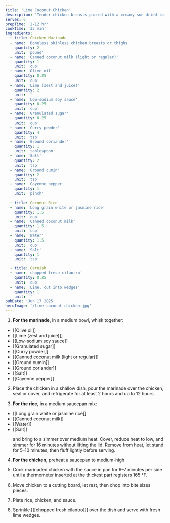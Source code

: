 ```yaml
---
title: 'Lime Coconut Chicken'
description: 'Tender chicken breasts paired with a creamy sun-dried tomato sauce and hearty orzo'
serves: 6
prepTime: '2-12 hr'
cookTime: '35 min'
ingredients:
  - title: Chicken Marinade
  - name: 'Boneless skinless chicken breasts or thighs'
    quantity: 2
    unit: 'pound'
  - name: 'Canned coconut milk (light or regular)'
    quantity: 1
    unit: 'cup'
  - name: 'Olive oil'
    quantity: 0.25
    unit: 'cup'
  - name: 'Lime (zest and juice)'
    quantity: 2
    unit: ''
  - name: 'Low-sodium soy sauce'
    quantity: 0.25
    unit: 'cup'
  - name: 'Granulated sugar'
    quantity: 0.25
    unit: 'cup'
  - name: 'Curry powder'
    quantity: 4
    unit: 'tsp'
  - name: 'Ground coriander'
    quantity: 1
    unit: 'tablespoon'
  - name: 'Salt'
    quantity: 2
    unit: 'tsp'
  - name: 'Ground cumin'
    quantity: 2
    unit: 'tsp'
  - name: 'Cayenne pepper'
    quantity: 1
    unit: 'pinch'

  - title: Coconut Rice
  - name: 'Long grain white or jasmine rice'
    quantity: 1.5
    unit: 'cup'
  - name: 'Canned coconut milk'
    quantity: 1.5
    unit: 'cup'
  - name: 'Water'
    quantity: 1.5
    unit: 'cup'
  - name: 'Salt'
    quantity: 1
    unit: 'tsp'

  - title: Garnish
  - name: 'chopped fresh cilantro'
    quantity: 0.25
    unit: 'cup'
  - name: 'Lime, cut into wedges'
    quantity: 1
    unit: ''
pubDate: 'Jun 17 2025'
heroImage: '/lime-coconut-chicken.jpg'
---
```


1. **For the marinade,** in a medium bowl, whisk together:

- [[Olive oil]]
- [[Lime (zest and juice)]]
- [[Low-sodium soy sauce]]
- [[Granulated sugar]]
- [[Curry powder]]
- [[Canned coconut milk (light or regular)]]
- [[Ground cumin]]
- [[Ground coriander]]
- [[Salt]]
- [[Cayenne pepper]]

2. Place the chicken in a shallow dish, pour the marinade over the chicken, seal or cover, and refrigerate for at least 2 hours and up to 12 hours.

<ol start="3">
  <li>
    <strong>For the rice,</strong> in a medium saucepan mix:
  </li>
</ol>
<ul>
  <li>[[Long grain white or jasmine rice]]</li>
  <li>[[Canned coconut milk]]</li>
  <li>[[Water]]</li>
  <li>[[Salt]]</li>
  
  and bring to a simmer over medium heat. Cover, reduce heat to low, and simmer for 16 minutes without lifting the lid. Remove from heat, let stand for 5–10 minutes, then fluff lightly before serving.
</ul>

4. **For the chicken,** preheat a saucepan to medium-high.

5. Cook marinaded chicken with the sauce in pan for 6–7 minutes per side until a thermometer inserted at the thickest part registers 165 °F.
6. Move chicken to a cutting board, let rest, then chop into bite sizes pieces.
7. Plate rice, chicken, and sauce.
8. Sprinkle [[[chopped fresh cilantro]]] over the dish and serve with fresh lime wedges.
